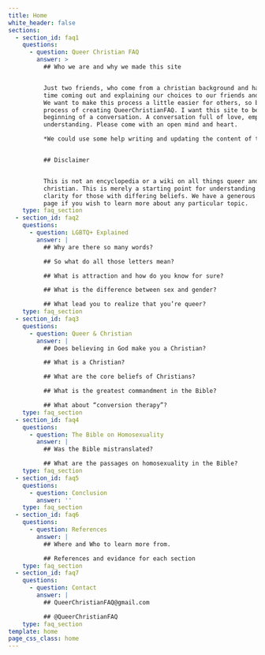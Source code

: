 ```yaml
---
title: Home
white_header: false
sections:
  - section_id: faq1
    questions:
      - question: Queer Christian FAQ
        answer: >
          ## Who we are and why we made this site


          Just two friends, who come from a christian background and had a hard
          time coming out and explaining our choices to our friends and family.
          We want to make this process a little easier for others, so began the
          process of creating QueerChristianFAQ. I want this site to be the
          beginning of a conversation. A conversation full of love, empathy, and
          understanding. Please come with an open mind and heart.

          *We could use some help writing and updating the content of the website. If you want to help write the content on this site email us with samples of your work or resume!


          ## Disclaimer


          This is not an encyclopedia or a wiki on all things queer and
          christian. This is merely a starting point for understanding and
          clarity for those with differing beliefs. We have a generous reference
          page if you wish to learn more about any particular topic.
    type: faq_section
  - section_id: faq2
    questions:
      - question: LGBTQ+ Explained
        answer: |
          ## Why are there so many words?

          ## So what do all those letters mean?

          ## What is attraction and how do you know for sure?

          ## What is the difference between sex and gender?

          ## What lead you to realize that you’re queer?
    type: faq_section
  - section_id: faq3
    questions:
      - question: Queer & Christian
        answer: |
          ## Does believing in God make you a Christian?

          ## What is a Christian?

          ## What are the core beliefs of Christians?

          ## What is the greatest commandment in the Bible?

          ## What about “conversion therapy”?
    type: faq_section
  - section_id: faq4
    questions:
      - question: The Bible on Homosexuality
        answer: |
          ## Was the Bible mistranslated?

          ## What are the passages on homosexuality in the Bible?
    type: faq_section
  - section_id: faq5
    questions:
      - question: Conclusion
        answer: ''
    type: faq_section
  - section_id: faq6
    questions:
      - question: References
        answer: |
          ## Where and Who to learn more from.

          ## References and evidance for each section
    type: faq_section
  - section_id: faq7
    questions:
      - question: Contact
        answer: |
          ## QueerChristianFAQ@gmail.com

          ## @QueerChristianFAQ
    type: faq_section
template: home
page_css_class: home
---
```

